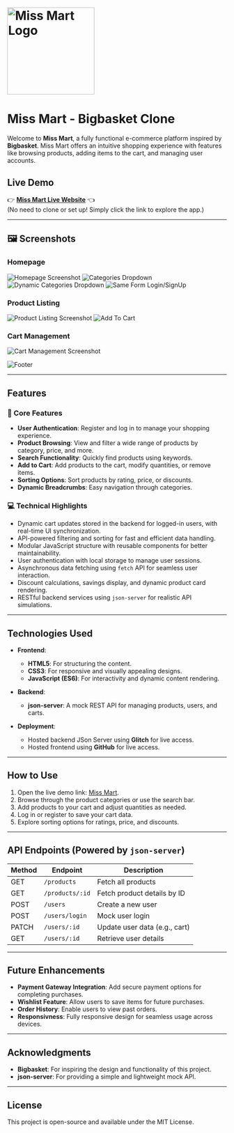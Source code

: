 # <img src="https://github.com/user-attachments/assets/28ea2568-30f7-49ac-9ba1-4c6f04125ed2" alt="Miss Mart Logo" width="200" height="200">  
# **Miss Mart** - Bigbasket Clone  

Welcome to **Miss Mart**, a fully functional e-commerce platform inspired by **Bigbasket**. Miss Mart offers an intuitive shopping experience with features like browsing products, adding items to the cart, and managing user accounts.

## Live Demo

👉 **[Miss Mart Live Website](https://rishika09090.github.io/MissMart/)** 👈  
(No need to clone or set up! Simply click the link to explore the app.)

---

## 🖼️ Screenshots

### Homepage  
![Homepage Screenshot](https://github.com/user-attachments/assets/73fa8021-bcd2-4976-9f11-c6c5f30b7bfe)
![Categories Dropdown](https://github.com/user-attachments/assets/acf11342-1801-47cc-98fe-908f56b5b911)
![Dynamic Categories Dropdown](https://github.com/user-attachments/assets/4226f2ea-5b52-4340-8cd8-9c97a5274fcc)
![Same Form Login/SignUp](https://github.com/user-attachments/assets/6b8fe9da-b0c9-484b-b2ab-8163f5b0b3e7)

### Product Listing  
![Product Listing Screenshot](https://github.com/user-attachments/assets/e947d461-59f9-4ba9-b8c3-8e7f8502a3d4)
![Add To Cart](https://github.com/user-attachments/assets/d8254e9a-0eaf-4176-b05c-47b445e76907)

### Cart Management  
![Cart Management Screenshot](https://github.com/user-attachments/assets/5449f130-88c5-4227-8f8a-a14ee419cbdd)

![Footer](https://github.com/user-attachments/assets/ecfbeb16-465b-41dc-9060-477db8adcad6)

---

## Features

### 🌟 Core Features
- **User Authentication**: Register and log in to manage your shopping experience.
- **Product Browsing**: View and filter a wide range of products by category, price, and more.
- **Search Functionality**: Quickly find products using keywords.
- **Add to Cart**: Add products to the cart, modify quantities, or remove items.
- **Sorting Options**: Sort products by rating, price, or discounts.
- **Dynamic Breadcrumbs**: Easy navigation through categories.

### 💻 Technical Highlights

- Dynamic cart updates stored in the backend for logged-in users, with real-time UI synchronization.
- API-powered filtering and sorting for fast and efficient data handling.
- Modular JavaScript structure with reusable components for better maintainability.
- User authentication with local storage to manage user sessions.
- Asynchronous data fetching using `fetch` API for seamless user interaction.
- Discount calculations, savings display, and dynamic product card rendering.
- RESTful backend services using `json-server` for realistic API simulations.

---

## Technologies Used

- **Frontend**:  
  - **HTML5**: For structuring the content.  
  - **CSS3**: For responsive and visually appealing designs.  
  - **JavaScript (ES6)**: For interactivity and dynamic content rendering.  

- **Backend**:  
  - **json-server**: A mock REST API for managing products, users, and carts.  

- **Deployment**:  
  - Hosted backend JSon Server using **Glitch** for live access.
  - Hosted frontend using **GitHub** for live access.

---

## How to Use

1. Open the live demo link: [Miss Mart](https://your-deployed-link-here).
2. Browse through the product categories or use the search bar.
3. Add products to your cart and adjust quantities as needed.
4. Log in or register to save your cart data.
5. Explore sorting options for ratings, price, and discounts.

---

## API Endpoints (Powered by `json-server`)

| Method | Endpoint             | Description                     |
|--------|-----------------------|---------------------------------|
| GET    | `/products`          | Fetch all products              |
| GET    | `/products/:id`      | Fetch product details by ID     |
| POST   | `/users`             | Create a new user               |
| POST   | `/users/login`       | Mock user login                 |
| PATCH  | `/users/:id`         | Update user data (e.g., cart)   |
| GET    | `/users/:id`         | Retrieve user details           |

---

## Future Enhancements

- **Payment Gateway Integration**: Add secure payment options for completing purchases.
- **Wishlist Feature**: Allow users to save items for future purchases.
- **Order History**: Enable users to view past orders.
- **Responsivness**: Fully responsive design for seamless usage across devices.
---

## Acknowledgments

- **Bigbasket**: For inspiring the design and functionality of this project.  
- **json-server**: For providing a simple and lightweight mock API.  

---

## License

This project is open-source and available under the MIT License.

